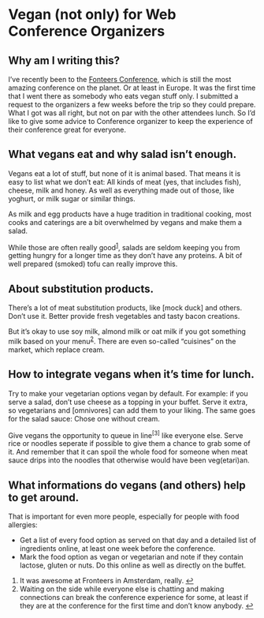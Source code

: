 # Vegan (not only) for Web Conference Organizers

## Why am I writing this?

I’ve recently been to the [Fonteers Conference], which is still the most amazing conference on the planet. Or at least in Europe. It was the first time that I went there as somebody who eats vegan stuff only. I submitted a request to the organizers a few weeks before the trip so they could prepare. What I got was all right, but not on par with the other attendees lunch. So I’d like to give some advice to Conference organizer to keep the experience of their conference great for everyone.

## What vegans eat and why salad isn’t enough.

Vegans eat a lot of stuff, but none of it is animal based. That means it is easy to list what we don’t eat: All kinds of meat (yes, that includes fish), cheese, milk and honey. As well as everything made out of those, like yoghurt, or milk sugar or similar things.

As milk and egg products have a huge tradition in traditional cooking, most cooks and caterings are a bit overwhelmed by vegans and make them a salad.

While those are often really good<sup id="fnr1">[1]</sup>, salads are seldom keeping you from getting hungry for a longer time as they don’t have any proteins. A bit of well prepared (smoked) tofu can really improve this.

## About substitution products.

There’s a lot of meat substitution products, like [mock duck] and others. Don’t use it. Better provide fresh vegetables and tasty bacon creations.

But it’s okay to use soy milk, almond milk or oat milk if you got something milk based on your menu<sup id="fnr2">[2]</sup>. There are even so-called “cuisines” on the market, which replace cream.

## How to integrate vegans when it’s time for lunch.

Try to make your vegetarian options vegan by default. For example: if you serve a salad, don’t use cheese as a topping in your buffet. Serve it extra, so vegetarians and [omnivores] can add them to your liking. The same goes for the salad sauce: Chose one without cream.

Give vegans the opportunity to queue in line<sup id="fnr3">[3]</sup> like everyone else. Serve rice or noodles seperate if possible to give them a chance to grab some of it. And remember that it can spoil the whole food for someone when meat sauce drips into the noodles that otherwise would have been veg(etari)an.

## What informations do vegans (and others) help to get around.

That is important for even more people, especially for people with food allergies:

* Get a list of every food option as served on that day and a detailed list of ingredients online, at least one week before the conference.
* Mark the food option as vegan or vegetarian and note if they contain lactose, gluten or nuts. Do this online as well as directly on the buffet.

[Fonteers Conference]: http://fronteers.nl/congres/2012

<div>
  <ol class="footnotes">
    <li id="fn1">It was awesome at Fronteers in Amsterdam, really.&nbsp;<a href="#fnr1"  class="footnoteBackLink"  title="Jump back to footnote 1 in the text.">&#8617;</a></li>
    <li id="fn2">Waiting on the side while everyone else is chatting and making connections can break the conference experience for some, at least if they are at the conference for the first time and don’t know anybody.&nbsp;<a href="#fnr2"  class="footnoteBackLink"  title="Jump back to footnote 2 in the text.">&#8617;</a></li>
  </ol>
</div>

[1]: #fn1
[2]: #fn2
